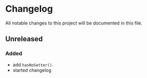 # Changelog

All notable changes to this project will be documented in this file.

## Unreleased

### Added

- add `hasNoSetter()`.
- started changelog
